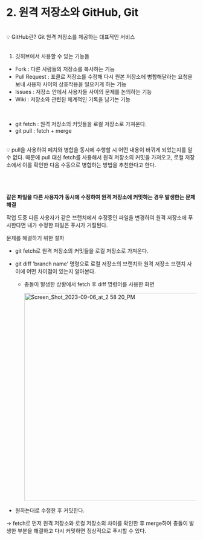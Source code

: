 # 2. 원격 저장소와 GitHub, Git

<br/>
<aside>
💡 GitHub란?
Git 원격 저장소를 제공하는 대표적인 서비스
</aside>
<br/>

1. 깃허브에서 사용할 수 있는 기능들<br/>
- Fork : 다른 사람들의 저장소를 복사하는 기능
- Pull Request : 포클르 저장소를 수정해 다시 원본 저장소에 병합해달라는 요청을 보내 사용자 사이의 상호작용을 일으키게 하는 기능
- Issues : 저장소 안에서 사용자들 사이의 문제를 논의하는 기능
- Wiki : 저장소와 관련된 체계적인 기록을 남기는 기능
<br/>

- git fetch : 원격 저장소의 커밋들을 로컬 저장소로 가져온다.
- git pull : fetch + merge
<br/>
<aside>
💡 pull을 사용하여 페치와 병합을 동시에 수행할 시 어떤 내용이 바뀌게 되었는지를 알 수 없다. 때문에 pull 대신 fetch를 사용해서 원격 저장소의 커밋을 가져오고, 로컬 저장소에서 이를 확인한 다음 수동으로 병합하는 방법을 추천한다고 한다.

</aside>
<br/>
<br/>
<br/>

********************************같은 파일을 다른 사용자가 동시에 수정하여 원격 저장소에 커밋하는 경우 발생한는 문제 해결********************************

작업 도중 다른 사용자가 같은 브랜치에서 수정중인 파일을 변경하여 원격 저장소에 푸시한다면 내가 수정한 파일은 푸시가 거절된다.

문제를 해결하기 위한 절차

- git fetch로 원격 저장소의 커밋들을 로컬 저장소로 가져온다.
- git diff ‘branch name’ 명령으로 로컬 저장소의 브랜치와 원격 저장소 브랜치 사이에 어떤 차이점이 있는지 알아본다.
    - 충돌이 발생한 상황에서 fetch 후 diff 명령어를 사용한 화면
        
        <img width="549" alt="Screen_Shot_2023-09-06_at_2 58 20_PM" src="https://github.com/BKbud/BKbud/assets/80103052/0b503f1f-1821-48af-8b04-589eea620117">
        
- 원하는대로 수정한 후 커밋한다.

→ fetch로 먼저 원격 저장소와 로컬 저장소의 차이를 확인한 후 merge하여 충돌이 발생한 부분을 해결하고 다시 커밋하면 정상적으로 푸시할 수 있다.
